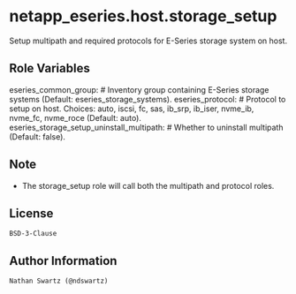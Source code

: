 netapp_eseries.host.storage_setup
=================================
Setup multipath and required protocols for E-Series storage system on host.

Role Variables
--------------
eseries_common_group:                         # Inventory group containing E-Series storage systems (Default: eseries_storage_systems).
eseries_protocol:                             # Protocol to setup on host. Choices: auto, iscsi, fc, sas, ib_srp, ib_iser, nvme_ib, nvme_fc, nvme_roce (Default: auto).
eseries_storage_setup_uninstall_multipath:    # Whether to uninstall multipath (Default: false).

Note
----
- The storage_setup role will call both the multipath and protocol roles.

License
-------
    BSD-3-Clause

Author Information
------------------
    Nathan Swartz (@ndswartz)

